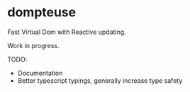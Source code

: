 # dompteuse

Fast Virtual Dom with Reactive updating.

Work in progress.

TODO:

- Documentation
- Better typescript typings, generally increase type safety
